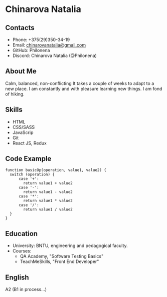 # Chinarova Natalia

## Contacts

- Phone: +375(29)350-34-19
- Email: chinarovanatalia@gmail.com
- GitHub: Philonena
- Discord: Chinarova Natalia (@Philonena)

## About Me

Calm, balanced, non-conflicting It takes a couple of weeks to adapt to a new place. I am constantly and with pleasure learning new things. I am fond of hiking.

## Skills

- HTML
- CSS/SASS
- JavaScrip
- Git
- React JS, Redux

## Code Example

```
function basicOp(operation, value1, value2) {
  switch (operation) {
      case '+':
        return value1 + value2
      case '-':
        return value1 - value2
      case '*':
        return value1 * value2
      case '/':
        return value1 / value2
  }
}
```

## Education

- University: BNTU, engineering and pedagogical faculty.
- Courses:
  - QA Academy, "Software Testing Basics"
  - TeachMeSkills, "Front End Developer"

## English

A2 (B1 in process…)
